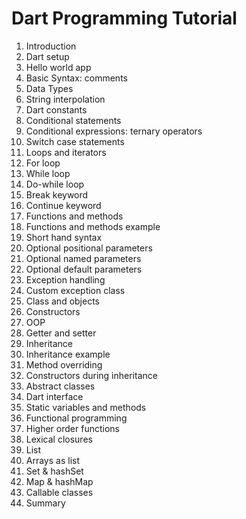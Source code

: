 # Dart Programming Tutorial 
1. Introduction
2. Dart setup
3. Hello world app
4. Basic Syntax: comments
5. Data Types 
6. String interpolation 
7. Dart constants
8. Conditional statements
9. Conditional expressions: ternary operators 
10. Switch case statements
11. Loops and iterators
12. For loop
13. While loop
14. Do-while loop
15. Break keyword 
16. Continue keyword
17. Functions and methods
18. Functions and methods example
19. Short hand syntax
20. Optional positional parameters
21. Optional named parameters
22. Optional default parameters
23. Exception handling 
24. Custom exception class
25. Class and objects
26. Constructors
27. OOP
28. Getter and setter
29. Inheritance
30. Inheritance example
31. Method overriding 
32. Constructors during inheritance 
33. Abstract classes
34. Dart interface 
35. Static variables and methods 
36. Functional programming 
37. Higher order functions
38. Lexical closures 
39. List
40. Arrays as list
41. Set & hashSet
42. Map & hashMap
43. Callable classes 
44. Summary 